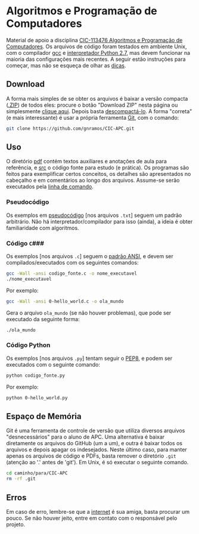 Algoritmos e Programação de Computadores
========================================

Material de apoio a disciplina [CIC-113476 Algoritmos e Programação de Computadores](http://aprender.ead.unb.br/course/view.php?id=2482). Os arquivos de código foram testados em ambiente Unix, com o compilador [gcc][gcc] e [interpretador Python 2.7][python], mas devem funcionar na maioria das configurações mais recentes. A seguir estão instruções para começar, mas não se esqueça de olhar as [dicas](Dicas.md).


Download
--------

A forma mais simples de se obter os arquivos é baixar a versão compacta ([.ZIP][zip]) de todos eles: procure o botão "Download ZIP" nesta página ou simplesmente [clique aqui][download]. Depois basta [descompactá-lo][unzip]. A forma "correta" (e mais interessante) é usar a própria ferramenta [Git][git], com o comando:

```bash
git clone https://github.com/gnramos/CIC-APC.git
```


Uso
---

O diretório [pdf](pdf) contém textos auxiliares e anotações de aula para referência, e [src](src) o código fonte para estudo (e prática). Os programas são feitos para exemplificar certos conceitos, os detalhes são apresentados no cabeçalho e em comentários ao longo dos arquivos. Assume-se serão executados pela [linha de comando][cli].

### Pseudocódigo ###

Os exemplos em [pseudocódigo][pseudo] [nos arquivos ```.txt```] seguem um padrão arbitrário. Não há interpretador/compilador para isso (ainda), a ideia é obter familiaridade com algoritmos.

### Código ```C```###

Os exemplos [nos arquivos ```.c```] seguem o [padrão ANSI][ansi], e devem ser compilados/executados com os seguintes comandos:

```bash
gcc -Wall -ansi codigo_fonte.c -o nome_executavel
./nome_executavel
```

Por exemplo:

```bash
gcc -Wall -ansi 0-hello_world.c -o ola_mundo
```

Gera o arquivo ```ola_mundo``` (se não houver problemas), que pode ser executado da seguinte forma:

```bash
./ola_mundo
```

### Código Python ###

Os exemplos [nos arquivos ```.py```] tentam seguir o [PEP8][pep8], e podem ser executados com o seguinte comando:

```bash
python codigo_fonte.py
```

Por exemplo:

```bash
python 0-hello_world.py
```

Espaço de Memória
-----------------

Git é uma ferramenta de controle de versão que utiliza diversos arquivos "desnecessários" para o aluno de APC. Uma alternativa é baixar diretamente os arquivos do GitHub (um a um), e outra é baixar todos os arquivos e depois apagar os indesejados. Neste último caso, para manter apenas os arquivos de código e PDFs, basta remover o diretório ```.git``` (atenção ao '.' antes de 'git'). Em Unix, é só executar o seguinte comando.

```bash
cd caminho/para/CIC-APC
rm -rf .git
```

Erros
-----

Em caso de erro, lembre-se que a [internet][google] é sua amiga, basta procurar um pouco. Se não houver jeito, entre em contato com o responsável pelo projeto.

[ansi]: https://pt.wikipedia.org/wiki/Biblioteca_padrão_do_C#Padr.C3.A3o_ANSI
[cli]: http://www.ibm.com/developerworks/br/linux/library/l-lpic1-v3-103-1/
[download]: https://github.com/gnramos/CIC-APC/archive/master.zip
[gcc]: http://gcc.gnu.org/
[git]: http://git-scm.com/book/pt-br/v1
[google]: http://www.google.com.br
[pep8]: http://wiki.python.org.br/GuiaDeEstilo
[pseudo]: https://pt.wikipedia.org/wiki/Pseudoc%C3%B3digo
[python]: http://wiki.python.org.br/InicieSe
[unzip]: https://www.google.com.br/search?q=descompactar+arquivo+zip
[zip]: https://pt.wikipedia.org/wiki/ZIP
